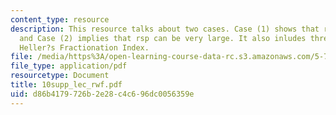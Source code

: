```yaml
---
content_type: resource
description: This resource talks about two cases. Case (1) shows that rsp is small
  and Case (2) implies that rsp can be very large. It also inludes three cases on
  Heller?s Fractionation Index.
file: /media/https%3A/open-learning-course-data-rc.s3.amazonaws.com/5-74-introductory-quantum-mechanics-ii-spring-2004/d86b4179726b2e28c4c696dc0056359e_10supp_lec_rwf.pdf
file_type: application/pdf
resourcetype: Document
title: 10supp_lec_rwf.pdf
uid: d86b4179-726b-2e28-c4c6-96dc0056359e
---
```

